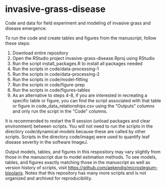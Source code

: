 # invasive-grass-disease
 Code and data for field experiment and modeling of invasive grass and disease emergence.  
 
 To run the code and create tables and figures from the manuscript, follow these steps:  
 1. Download entire repository  
 2. Open the RStudio project invasive-grass-disease.Rproj using RStudio 
 3. Run the script install_packages.R to install all packages needed  
 4. Run the scripts in code/data-processing-1  
 5. Run the scripts in code/data-processing-2  
 6. Run the scripts in code/model-fitting  
 7. Run the scripts in code/figure-prep  
 8. Run the scripts in code/figures-tables  
 9. As an alternative to steps 4-8, if you are interested in recreating a specific table or figure, you can find the script associated with that table or figure in code_data_relationships.csv using the "Outputs" columns and only run the script in the "Code" columns.  
 
 It is recommended to restart the R session (unload packages and clear environment) between scripts. You will not need to run the scripts in the directory code/dynamical-models because these are called by other scripts. Scripts in the directory code/imagej were used to quantify leaf disease severity in the software ImageJ.      

Output models, tables, and figures in this respository may vary slightly from those in the manuscript due to model estimation methods. To see models, tables, and figures exactly matching those in the manuscript as well as version history of scripts, visit https://github.com/aekendig/microstegium-bipolaris. Notes that this repository has many more scripts and is not organized and archived for reproducibility.
